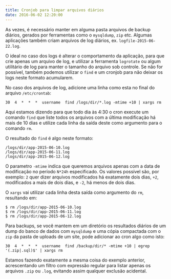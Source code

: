```yaml
---
title: Cronjob para limpar arquivos diários
date: 2016-06-02 12:20:00
---
```


As vezes, é necessário manter em alguma pasta arquivos de backup diários, gerados por ferramentas como o `mysqldump`, `zip` etc. Algumas aplicações também criam arquivos de log diários, ex. `logfile-2015-06-22.log`.

O ideal no caso dos logs é alterar o comportamento da aplicação, para que crie apenas um arquivo de log, e utilizar a ferramenta `logrotate` ou algum utilitário de log para manter o tamanho do arquivo sob controle. Se não for possível, também podemos utilizar o `find` e um cronjob para não deixar os logs neste formato acumularem.

No caso dos arquivos de log, adicione uma linha como esta no final do arquivo `/etc/crontab`:

```
30  4  *  *  *  username  find /logs/dir/*.log -mtime +10 | xargs rm
```

Aqui estamos dizendo para que todo dia às 4:30 o cron execute um comando `find` que liste todos os arquivos com a última modificação há mais de 10 dias e utilize cada linha da saída deste como argumento para o comando `rm`.

O resultado do `find` é algo neste formato:

```
/logs/dir/app-2015-06-10.log
/logs/dir/app-2015-06-11.log
/logs/dir/app-2015-06-12.log
```

O parametro `-mtime` indica que queremos arquivos apenas com a data de modificação no período `N*24h` especificado. Os valores possível são, por exemplo: `2` quer dizer arquivos modificados há exatamente dois dias, `+2`, modificados a mais de dois dias, e `-2`, há menos de dois dias.

O `xargs` vai utilizar cada linha desta saída como argumento do `rm`, resultando em:

```
$ rm /logs/dir/app-2015-06-10.log
$ rm /logs/dir/app-2015-06-11.log
$ rm /logs/dir/app-2015-06-12.log
```

Para backups, se você mantem em um diretório os resultados diários de um dump do banco de dados com `mysqldump` e uma cópia compactada com o `zip` da pasta de uploads de um site, pode adicionar ao cron algo como isto:

```
30  4  *  *  *  username  find /backup/dir/* -mtime +10 | egrep '(.zip|.sql)$' | xargs rm
```

Estamos fazendo exatamente a mesma coisa do exemplo anterior, acrescentando um filtro com expressão regular para listar apenas os arquivos `.zip` ou `.log`, evitando assim qualquer exclusão acidental.
